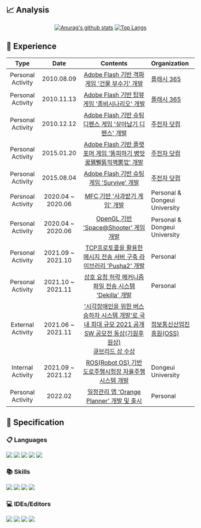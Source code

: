 ## 📈 Analysis
<div align=center>
 <div>
  
  [![Anurag's github stats](https://github-readme-stats.vercel.app/api?username=shpusan001)](https://github.com/anuraghazra/github-readme-stats)
  [![Top Langs](https://github-readme-stats.vercel.app/api/top-langs/?username=shpusan001&layout=compact)](https://github.com/anuraghazra/github-readme-stats)
  </div>
</div>



## 📆 Experience

|        Type         |          Date           |                           Contents                           | Organization                                                  |
| :-----------------: | :---------------------: | :----------------------------------------------------------: | :----------------------------------------------------------- |
Personal Activity| 2010.08.09 | [Adobe Flash 기반 격파게임 '건물 부수기' 개발](https://youtu.be/SVkf-Db5eVM) |[플래시 365](http://www.flash365.co.kr/game/view.php?id=author&no=110713)
Personal Activity | 2010.11.13 | [Adobe Flash 기반 탑뷰 게임 '좀비시나리오' 개발](https://youtu.be/iolRTHC9p6c) | [플래시 365](http://www.flash365.co.kr/game/view.php?id=author&no=112727) |
Personal Activity | 2010.12.12 | [Adobe Flash 기반 슈팅 디펜스 게임 '살아남기 디펜스' 개발](https://youtu.be/G9OpGNcn4n8) | [주전자 닷컴](http://www.zuzunza.com/wroom.html?writer=shpusan001)
Personal Activity | 2015.01.20 | [Adobe Flash 기반 플랫포머 게임 '똥피하기 병맛 꿇꿹뷀뚥끽꽥뿕깏' 개발](https://www.youtube.com/watch?v=DdjI4vOM1e8) | [주전자 닷컴](http://www.zuzunza.com/wroom.html?writer=shpusan001) |
Personal Activity | 2015.08.04 | [Adobe Flash 기반 슈팅게임 'Survive' 개발](https://youtu.be/WS0r1CpnLkM) |[주전자 닷컴](http://www.zuzunza.com/wroom.html?writer=shpusan001)|
Persnoal Activity | 2020.04 ~ 2020.06 | [MFC 기반 '사과받기 게임' 개발](https://github.com/shpusan001/AppleSaveGame) | Personal & Dongeui University
|Personal Activity|2020.04 ~ 2020.06 | [OpenGL 기반 'Space@Shooter' 게임 개발](https://github.com/shpusan001/SpaceShooter) | Personal & Dongeui University |
Personal Activity| 2021.09 ~ 2021.10 | [TCP프로토콜을 활용한 메시지 전송 서버 구축 라이브러리 'Pusha2' 개발](https://github.com/shpusan001/Pusha2)|Personal |
Personal Activity | 2021.10 ~ 2021.11 | [상호 요청 허락 메커니즘 파일 전송 시스템 'Dekilla' 개발](https://github.com/shpusan001/Dekilla) |Personal
| External Activity | 2021.06 ~</br>2021.11 | ['시각장애인을 위한 버스 승하차 시스템 개발'로 국내 최대 규모 2021 공개 SW 공모전 동상(기원후원상)<br />큐브리드  상 수상](https://github.com/shpusan001/Everyone-Tayo) | [정보통신산업진흥원(OSS)](https://www.oss.kr/dev_competition_activities/show/1410e6c2-8939-4806-8e81-16058edba58b?page=2) |
| Internal Activity |        2021.09 ~</br>2021.12| [ROS(Robot OS) 기반 도로주행시험장 자율주행 시스템 개발](https://github.com/shpusan001/Autonomous-driving-system)| Dongeui University |
Personal Activity | 2022.02 | [일정관리 앱 'Orange Planner' 개발 및 출시](https://play.google.com/store/apps/details?id=app.orangeplanner.myapplication) | Personal



  
## :page_with_curl: Specification  
  
### 📋 Languages

<p align="left">
  <img src="https://img.shields.io/badge/c++-%2300599C.svg?style=for-the-badge&logo=c%2B%2B&logoColor=white">
  <img src="https://img.shields.io/badge/java-%23ED8B00.svg?style=for-the-badge&logo=java&logoColor=white">
  <img src="https://img.shields.io/badge/kotlin-%230095D5.svg?style=for-the-badge&logo=kotlin&logoColor=white">
  <img src="https://img.shields.io/badge/python-3670A0?style=for-the-badge&logo=python&logoColor=ffdd54">
  <img src="https://img.shields.io/badge/c%23-%23239120.svg?style=for-the-badge&logo=c-sharp&logoColor=white">
</p>

### 📚 Skills
<p align="left">
  <img src="https://img.shields.io/badge/spring-%236DB33F.svg?style=for-the-badge&logo=spring&logoColor=white">
  <img src="https://img.shields.io/badge/Android-3DDC84?style=for-the-badge&logo=android&logoColor=white">
  <img src="https://img.shields.io/badge/react-%2320232a.svg?style=for-the-badge&logo=react&logoColor=%2361DAFB">
  <img src="https://img.shields.io/badge/Thymeleaf-%23005C0F.svg?style=for-the-badge&logo=Thymeleaf&logoColor=white">
</p>

### 💻 IDEs/Editors
<p align="left">
  <img src="https://img.shields.io/badge/IntelliJIDEA-000000.svg?style=for-the-badge&logo=intellij-idea&logoColor=white">
  <img src="https://img.shields.io/badge/Android%20Studio-3DDC84.svg?style=for-the-badge&logo=android-studio&logoColor=white">
  <img src="https://img.shields.io/badge/Visual%20Studio-5C2D91.svg?style=for-the-badge&logo=visual-studio&logoColor=white">
  <img src="https://img.shields.io/badge/Visual%20Studio%20Code-0078d7.svg?style=for-the-badge&logo=visual-studio-code&logoColor=white">
</p>

  
 

